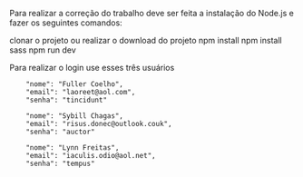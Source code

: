 Para realizar a correção do trabalho deve ser feita a instalação do Node.js e fazer os seguintes comandos:

clonar o projeto ou realizar o download do projeto
npm install
npm install sass
npm run dev

Para realizar o login use esses três usuários

        "nome": "Fuller Coelho",
        "email": "laoreet@aol.com",
        "senha": "tincidunt"

        "nome": "Sybill Chagas",
        "email": "risus.donec@outlook.couk",
        "senha": "auctor"

        "nome": "Lynn Freitas",
        "email": "iaculis.odio@aol.net",
        "senha": "tempus"